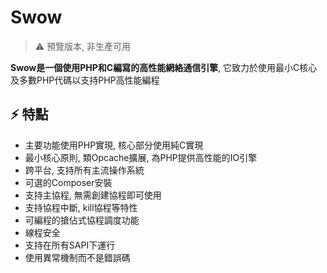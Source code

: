 # Swow

> ⚠️ 預覽版本, 非生產可用

**Swow是一個使用PHP和C編寫的高性能網絡通信引擎**, 它致力於使用最小C核心及多數PHP代碼以支持PHP高性能編程

## ⚡️ 特點

+ 主要功能使用PHP實現, 核心部分使用純C實現
+ 最小核心原則, 類Opcache擴展, 為PHP提供高性能的IO引擎
+ 跨平台, 支持所有主流操作系統
+ 可選的Composer安裝
+ 支持主協程, 無需創建協程即可使用
+ 支持協程中斷, kill協程等特性
+ 可編程的搶佔式協程調度功能
+ 線程安全
+ 支持在所有SAPI下運行
+ 使用異常機制而不是錯誤碼
